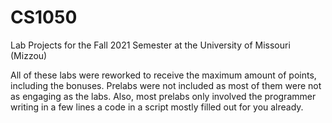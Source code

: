 # CS1050
Lab Projects for the Fall 2021 Semester at the University of Missouri (Mizzou)

All of these labs were reworked to receive the maximum amount of points, including the bonuses. Prelabs were not included as most of them were not as engaging as the labs. Also, most prelabs only involved the programmer writing in a few lines a code in a script mostly filled out for you already.

